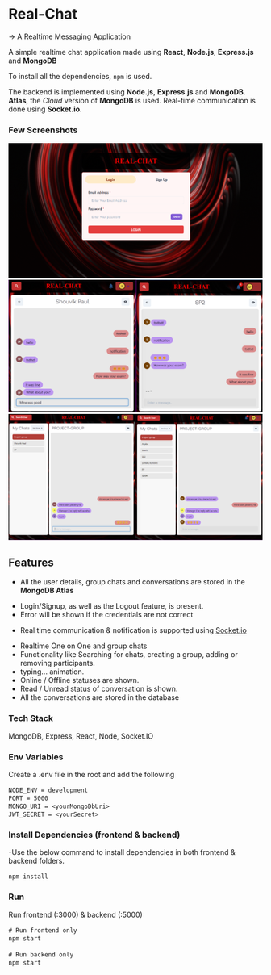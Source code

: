 # Real-Chat

-> A Realtime Messaging Application

A simple realtime chat application made using **React**, **Node.js**, **Express.js** and **MongoDB**

 To install all the dependencies, `npm` is used.

The backend is implemented using **Node.js**, **Express.js** and **MongoDB**. **Atlas**, the _Cloud_ version of **MongoDB** is used. Real-time communication is done using **Socket.io**.



### Few Screenshots

![Homepage](/screenshots/1.png "Homepage")
![Chatpage](/screenshots/2.png "Chatpage")
![Groupchat](/screenshots/3.png "Groupchat")

## Features

- All the user details, group chats and conversations are stored in the **MongoDB Atlas**
<ul>
 <li>Login/Signup, as well as the Logout feature, is present. </li>
 <li>Error will be shown if the credentials are not correct</li>
</ul>

- Real time communication & notification is supported using <a href="https://www.npmjs.com/package/socket.io">Socket.io</a>

<ul>
 <li> Realtime One on One and group chats </li>
 <li> Functionality like Searching for chats, creating a group, adding or removing participants. </li>   
 <li> typing... animation. </li>
 <li> Online / Offline statuses are shown. </li>
 <li> Read / Unread status of conversation is shown.
 <li> All the conversations are stored in the database 
</ul>


### Tech Stack

MongoDB, Express, React, Node, Socket.IO


### Env Variables

Create a .env file in the root and add the following

```
NODE_ENV = development
PORT = 5000
MONGO_URI = <yourMongoDbUri>
JWT_SECRET = <yourSecret>
```

### Install Dependencies (frontend & backend)
-Use the below command to install dependencies in both frontend & backend folders.
```
npm install
```

### Run
Run frontend (:3000) & backend (:5000)
```
# Run frontend only
npm start 

# Run backend only
npm start
```



